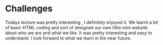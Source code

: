 # Challenges
Todays lecture was pretty interesting , I definitely enjoyed it.
We learnt a bit of basic HTML coding and sort of designed our own little mini website about who we are and what we like.
It was pretty interesting and easy to understand.
I look forward to what we learn in the near future.
